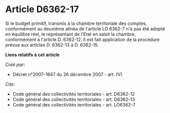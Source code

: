 # Article D6362-17

Si le budget primitif, transmis à la chambre territoriale des comptes, conformément au deuxième alinéa de l'article LO 6362-7
n'a pas été adopté en équilibre réel, le représentant de l'Etat en saisit la chambre, conformément à l'article D. 6362-12. Il
est fait application de la procédure prévue aux articles D. 6362-13 à D. 6362-15.

**Liens relatifs à cet article**

_Créé par_:

  - Décret n°2007-1847 du 26 décembre 2007 - art. (V)

_Cite_:

  - Code général des collectivités territoriales - art. D6362-12
  - Code général des collectivités territoriales - art. D6362-13
  - Code général des collectivités territoriales - art. LO6362-7
